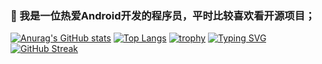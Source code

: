 ### 👋 我是一位热爱Android开发的程序员，平时比较喜欢看开源项目；

<!--
**ziyouxiaozi/ziyouxiaozi** is a ✨ _special_ ✨ repository because its `README.md` (this file) appears on your GitHub profile.

Here are some ideas to get you started:

- 🔭 我是一位热爱Android开发的程序员，平时比较喜欢看开源项目；
- 🌱 
- 👯 
- 🤔
- 💬 Ask me about ...
- 📫 How to reach me: ...
- 😄 Pronouns: ...
- ⚡ Fun fact: ...
-->
[![Anurag's GitHub stats](https://github-readme-stats.vercel.app/api?username=ziyouxiaozi)](https://github.com/anuraghazra/github-readme-stats)
[![Top Langs](https://github-readme-stats.vercel.app/api/top-langs/?username=ziyouxiaozi&layout=compact)](https://github.com/anuraghazra/github-readme-stats)
[![trophy](https://github-profile-trophy.vercel.app/?username=ziyouxiaozi&theme=onedark)](https://github.com/ryo-ma/github-profile-trophy)
[![Typing SVG](https://readme-typing-svg.herokuapp.com/?lines=First+line+of+text;Second+line+of+text)](https://git.io/typing-svg)
[![GitHub Streak](https://github-readme-streak-stats.herokuapp.com/?user=ziyouxiaozi)](https://git.io/streak-stats)

